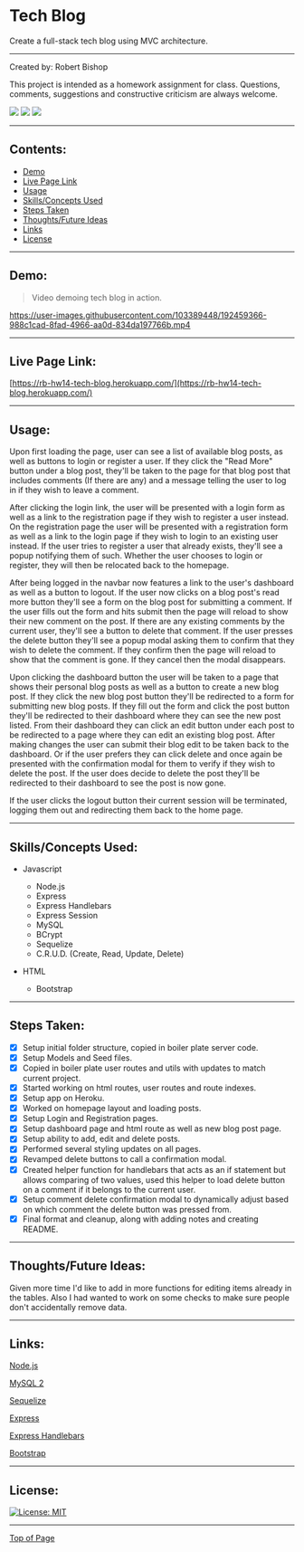 # Tech Blog

Create a full-stack tech blog using MVC architecture.

---

Created by: Robert Bishop

This project is intended as a homework assignment for class.  Questions, comments, suggestions and constructive criticism are always welcome.

<a href="mailto: rbishop85@gmail.com"><img src="https://img.shields.io/badge/Gmail-D14836?style=for-the-badge&logo=gmail&logoColor=white"></a>
<a href="https://github.com/rbishop85" target="_blank"><img src="	https://img.shields.io/badge/GitHub-100000?style=for-the-badge&logo=github&logoColor=white"></a>
<a href="https://www.linkedin.com/in/robert-m-bishop/" target="_blank"><img src="https://img.shields.io/badge/LinkedIn-0077B5?style=for-the-badge&logo=linkedin&logoColor=white"></a>

---

## Contents:
* [Demo](#demo)
* [Live Page Link](#live-page-link)
* [Usage](#usage)
* [Skills/Concepts Used](#skillsconcepts-used)
* [Steps Taken](#steps-taken)
* [Thoughts/Future Ideas](#thoughtsfuture-ideas)
* [Links](#links)
* [License](#license)

---

## Demo:

> Video demoing tech blog in action.

https://user-images.githubusercontent.com/103389448/192459366-988c1cad-8fad-4966-aa0d-834da197766b.mp4

---

## Live Page Link:

[https://rb-hw14-tech-blog.herokuapp.com/](https://rb-hw14-tech-blog.herokuapp.com/)

---

## Usage:

Upon first loading the page, user can see a list of available blog posts, as well as buttons to login or register a user.  If they click the "Read More" button under a blog post, they'll be taken to the page for that blog post that includes comments (If there are any) and a message telling the user to log in if they wish to leave a comment.

After clicking the login link, the user will be presented with a login form as well as a link to the registration page if they wish to register a user instead.  On the registration page the user will be presented with a registration form as well as a link to the login page if they wish to login to an existing user instead.  If the user tries to register a user that already exists, they'll see a popup notifying them of such.  Whether the user chooses to login or register, they will then be relocated back to the homepage.

After being logged in the navbar now features a link to the user's dashboard as well as a button to logout.  If the user now clicks on a blog post's read more button they'll see a form on the blog post for submitting a comment. If the user fills out the form and hits submit then the page will reload to show their new comment on the post.  If there are any existing comments by the current user, they'll see a button to delete that comment.  If the user presses the delete button they'll see a popup modal asking them to confirm that they wish to delete the comment.  If they confirm then the page will reload to show that the comment is gone.  If they cancel then the modal disappears.

Upon clicking the dashboard button the user will be taken to a page that shows their personal blog posts as well as a button to create a new blog post.  If they click the new blog post button they'll be redirected to a form for submitting new blog posts.  If they fill out the form and click the post button they'll be redirected to their dashboard where they can see the new post listed.  From their dashboard they can click an edit button under each post to be redirected to a page where they can edit an existing blog post. After making changes the user can submit their blog edit to be taken back to the dashboard.  Or if the user prefers they can click delete and once again be presented with the confirmation modal for them to verify if they wish to delete the post.  If the user does decide to delete the post they'll be redirected to their dashboard to see the post is now gone.

If the user clicks the logout button their current session will be terminated, logging them out and redirecting them back to the home page.

---

## Skills/Concepts Used:

* Javascript
  - Node.js
  - Express
  - Express Handlebars
  - Express Session
  - MySQL
  - BCrypt
  - Sequelize
  - C.R.U.D. (Create, Read, Update, Delete)

* HTML
  - Bootstrap

---

## Steps Taken:

- [x] Setup initial folder structure, copied in boiler plate server code.
- [x] Setup Models and Seed files.
- [x] Copied in boiler plate user routes and utils with updates to match current project.
- [x] Started working on html routes, user routes and route indexes.
- [x] Setup app on Heroku.
- [x] Worked on homepage layout and loading posts.
- [x] Setup Login and Registration pages.
- [x] Setup dashboard page and html route as well as new blog post page.
- [x] Setup ability to add, edit and delete posts.
- [x] Performed several styling updates on all pages.
- [x] Revamped delete buttons to call a confirmation modal.
- [x] Created helper function for handlebars that acts as an if statement but allows comparing of two values, used this helper to load delete button on a comment if it belongs to the current user.
- [x] Setup comment delete confirmation modal to dynamically adjust based on which comment the delete button was pressed from.
- [x] Final format and cleanup, along with adding notes and creating README.

---

## Thoughts/Future Ideas:

Given more time I'd like to add in more functions for editing items already in the tables.  Also I had wanted to work on some checks to make sure people don't accidentally remove data.

---

## Links:

<a href="https://nodejs.org/en/" target="_blank">Node.js</a>

<a href="https://www.npmjs.com/package/mysql2" target="_blank">MySQL 2</a>

<a href="https://www.npmjs.com/package/sequelize" target="_blank">Sequelize</a>

<a href="https://www.npmjs.com/package/express" target="_blank">Express</a>

<a href="https://www.npmjs.com/package/express-handlebars" target="_blank">Express Handlebars</a>

<a href="https://getbootstrap.com/" target="_blank">Bootstrap</a>

---

## License:


[![License: MIT](https://img.shields.io/badge/License-MIT-yellow.svg)](https://opensource.org/licenses/MIT)

---

[Top of Page](#employee-tracker)

